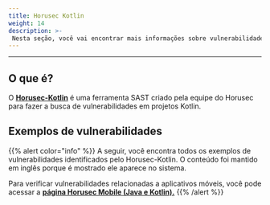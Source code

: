 ```yaml
---
title: Horusec Kotlin
weight: 14
description: >-
 Nesta seção, você vai encontrar mais informações sobre vulnerabilidades que o Horusec encontra em projetos Kotlin.
---
```


---

## **O que é?**

O  [**Horusec-Kotlin**](/docs/pt-br/cli/analysis-tools/open-source-horusec-engine/horusec-kotlin/#horusec-kotlin-cli) é uma ferramenta SAST criado pela equipe do Horusec para fazer a busca de vulnerabilidades em projetos Kotlin.

## **Exemplos de vulnerabilidades**

{{% alert color="info" %}}
A seguir, você encontra todos os exemplos de vulnerabilidades identificados pelo Horusec-Kotlin. O conteúdo foi mantido em inglês porque é mostrado ele aparece no sistema.

Para verificar vulnerabilidades relacionadas a aplicativos móveis, você pode acessar a [**página Horusec Mobile \(Java e Kotlin\).**](../horusec-mobile-java-and-kotlin)
{{% /alert %}}
